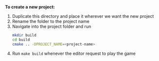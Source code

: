 **To create a new project:**

1. Duplicate this directory and place it wherever we want the new project
2. Rename the folder to the project name
3. Navigate into the project folder and run
   ```bash
   mkdir build
   cd build
   cmake .. -DPROJECT_NAME=<project-name>
   ```
4. Run `make build` whenever the editor request to play the game